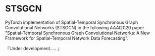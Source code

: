 # STSGCN

PyTorch implementation of Spatial-Temporal Synchronous Graph Convolutional Networks (STSGCN) in the following AAAI2020 paper "Spatial-Temporal Synchronous Graph Convolutional Networks: A New Framework for Spatial-Temporal Network Data Forecasting".

『Under development..... 』
